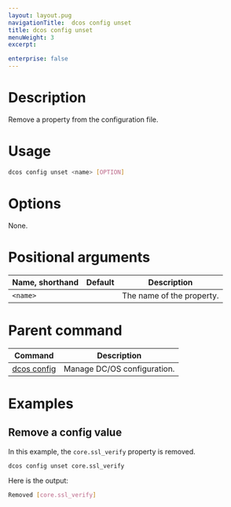 ```yaml
---
layout: layout.pug
navigationTitle:  dcos config unset
title: dcos config unset
menuWeight: 3
excerpt:

enterprise: false
---
```


<!-- This source repo for this topic is https://github.com/dcos/dcos-docs -->


# Description
Remove a property from the configuration file.

# Usage

```bash
dcos config unset <name> [OPTION]
```

# Options

None.

# Positional arguments

| Name, shorthand | Default | Description |
|---------|-------------|-------------|
| `<name>`   |             |  The name of the property. |

# Parent command

| Command | Description |
|---------|-------------|
| [dcos config](/1.10/cli/command-reference/dcos-config/) |  Manage DC/OS configuration. |

# Examples

## Remove a config value

In this example, the `core.ssl_verify` property is removed.

```bash
dcos config unset core.ssl_verify
```

Here is the output:

```bash
Removed [core.ssl_verify]
```
